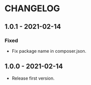 # CHANGELOG

## 1.0.1 - 2021-02-14

### Fixed

- Fix package name in composer.json.

## 1.0.0 - 2021-02-14

- Release first version.